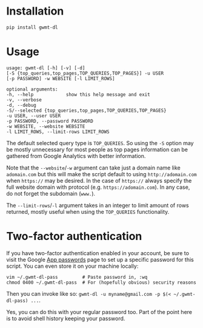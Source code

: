 # Installation

```bash
pip install gwmt-dl
```

# Usage

```
usage: gwmt-dl [-h] [-v] [-d]
[-S {top_queries,top_pages,TOP_QUERIES,TOP_PAGES}] -u USER
[-p PASSWORD] -w WEBSITE [-l LIMIT_ROWS]

optional arguments:
-h, --help            show this help message and exit
-v, --verbose
-d, --debug
-S/--selected {top_queries,top_pages,TOP_QUERIES,TOP_PAGES}
-u USER, --user USER
-p PASSWORD, --password PASSWORD
-w WEBSITE, --website WEBSITE
-l LIMIT_ROWS, --limit-rows LIMIT_ROWS
```

The default selected query type is `TOP_QUERIES`. So using the `-S` option may be mostly unnecessary for most people as top pages information can be gathered from Google Analytics with better information.

Note that the `--website`/`-w` argument can take just a domain name like `adomain.com` but this will make the script default to using `http://adomain.com` when `https://` may be desired. In the case of `https://` always specify the full website domain with protocol (e.g. `https://adomain.com`). In any case, do not forget the subdomain (`www.`).

The `--limit-rows`/`-l` argument takes in an integer to limit amount of rows returned, mostly useful when using the `TOP_QUERIES` functionality.

# Two-factor authentication

If you have two-factor authentication enabled in your account, be sure to visit the Google [App passwords](https://security.google.com/settings/security/apppasswords) page to set up a specific password for this script. You can even store it on your machine locally:

```
vim ~/.gwmt-dl-pass         # Paste password in, :wq
chmod 0400 ~/.gwmt-dl-pass  # For (hopefully obvious) security reasons
```

Then you can invoke like so: `gwmt-dl -u myname@gmail.com -p $(< ~/.gwmt-dl-pass) ...`.

Yes, you can do this with your regular password too. Part of the point here is to avoid shell history keeping your password.
